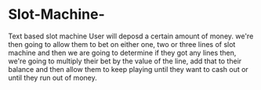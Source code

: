 # Slot-Machine-
Text based slot machine
   User will deposd a certain amount of money.
   we're then going to allow them to bet on either one, two or three lines of slot machine and then we are
   going to determine if they got any lines then, we're going to multiply their bet by the value of the line,
   add that to their balance and then allow them to keep playing until they want to cash out or until they
   run out of money.
